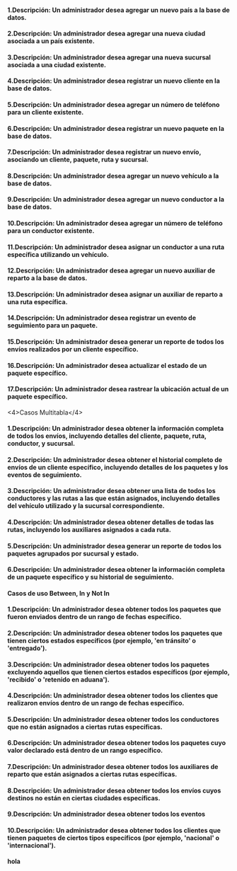 <h4>1.Descripción: Un administrador desea agregar un nuevo país a la base de datos.</h4>

<h4>2.Descripción: Un administrador desea agregar una nueva ciudad asociada a un país existente.</h4>

<h4>3.Descripción: Un administrador desea agregar una nueva sucursal asociada a una ciudad
existente.</h4>

<h4>4.Descripción: Un administrador desea registrar un nuevo cliente en la base de datos.</h4>

<h4>5.Descripción: Un administrador desea agregar un número de teléfono para un cliente existente.</h4>

<h4>6.Descripción: Un administrador desea registrar un nuevo paquete en la base de datos.</h4>

<h4>7.Descripción: Un administrador desea registrar un nuevo envío, asociando un cliente, paquete,
ruta y sucursal.</h4>

<h4>8.Descripción: Un administrador desea agregar un nuevo vehículo a la base de datos.</h4>

<h4>9.Descripción: Un administrador desea agregar un nuevo conductor a la base de datos.</h4>

<h4>10.Descripción: Un administrador desea agregar un número de teléfono para un conductor
existente.</h4>

<h4>11.Descripción: Un administrador desea asignar un conductor a una ruta específica utilizando un
vehículo.</h4>

<h4>12.Descripción: Un administrador desea agregar un nuevo auxiliar de reparto a la base de datos.</h4>

<h4>13.Descripción: Un administrador desea asignar un auxiliar de reparto a una ruta específica.</h4>

<h4>14.Descripción: Un administrador desea registrar un evento de seguimiento para un paquete.</h4>

<h4>15.Descripción: Un administrador desea generar un reporte de todos los envíos realizados por un
cliente específico.</h4>

<h4>16.Descripción: Un administrador desea actualizar el estado de un paquete específico.</h4>

<h4>17.Descripción: Un administrador desea rastrear la ubicación actual de un paquete específico.</h4>

<4>Casos Multitabla</4>

<h4>1.Descripción: Un administrador desea obtener la información completa de todos los envíos,
incluyendo detalles del cliente, paquete, ruta, conductor, y sucursal.</h4>

<h4>2.Descripción: Un administrador desea obtener el historial completo de envíos de un cliente
específico, incluyendo detalles de los paquetes y los eventos de seguimiento.</h4>

<h4>3.Descripción: Un administrador desea obtener una lista de todos los conductores y las rutas a las
que están asignados, incluyendo detalles del vehículo utilizado y la sucursal correspondiente.</h4>

<h4>4.Descripción: Un administrador desea obtener detalles de todas las rutas, incluyendo los
auxiliares asignados a cada ruta.</h4>

<h4>5.Descripción: Un administrador desea generar un reporte de todos los paquetes agrupados por
sucursal y estado.</h4>

<h4>6.Descripción: Un administrador desea obtener la información completa de un paquete específico
y su historial de seguimiento.</h4>

<h4>Casos de uso Between, In y Not In</h4>

<h4>1.Descripción: Un administrador desea obtener todos los paquetes que fueron enviados dentro de
un rango de fechas específico.</h4>

<h4>2.Descripción: Un administrador desea obtener todos los paquetes que tienen ciertos estados
específicos (por ejemplo, 'en tránsito' o 'entregado').</h4>

<h4>3.Descripción: Un administrador desea obtener todos los paquetes excluyendo aquellos que tienen
ciertos estados específicos (por ejemplo, 'recibido' o 'retenido en aduana').</h4>

<h4>4.Descripción: Un administrador desea obtener todos los clientes que realizaron envíos dentro de
un rango de fechas específico.</h4>

<h4>5.Descripción: Un administrador desea obtener todos los conductores que no están asignados a
ciertas rutas específicas.</h4>

<h4>6.Descripción: Un administrador desea obtener todos los paquetes cuyo valor declarado está
dentro de un rango específico.</h4>

<h4>7.Descripción: Un administrador desea obtener todos los auxiliares de reparto que están
asignados a ciertas rutas específicas.</h4>

<h4>8.Descripción: Un administrador desea obtener todos los envíos cuyos destinos no están en ciertas
ciudades específicas.</h4>

<h4>9.Descripción: Un administrador desea obtener todos los eventos</h4>

<h4>10.Descripción: Un administrador desea obtener todos los clientes que tienen paquetes de ciertos
tipos específicos (por ejemplo, 'nacional' o 'internacional').</h4>

<h4>hola</h4>
